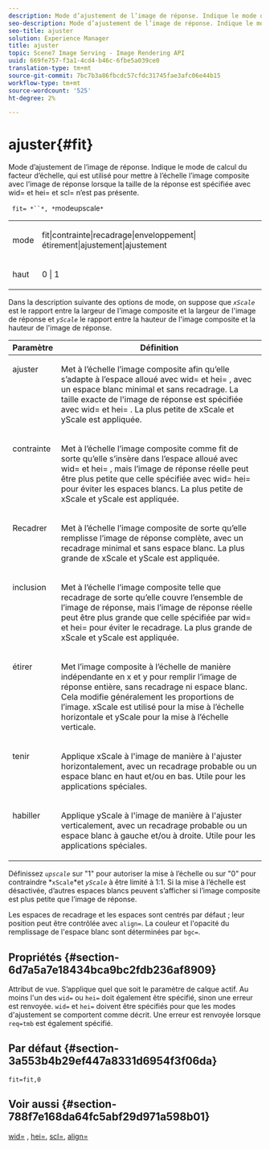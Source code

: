 ```yaml
---
description: Mode d’ajustement de l’image de réponse. Indique le mode de calcul du facteur d’échelle, qui est utilisé pour mettre à l’échelle l’image composite avec l’image de réponse lorsque la taille de la réponse est spécifiée avec wid= et hei= et scl= n’est pas présente.
seo-description: Mode d’ajustement de l’image de réponse. Indique le mode de calcul du facteur d’échelle, qui est utilisé pour mettre à l’échelle l’image composite avec l’image de réponse lorsque la taille de la réponse est spécifiée avec wid= et hei= et scl= n’est pas présente.
seo-title: ajuster
solution: Experience Manager
title: ajuster
topic: Scene7 Image Serving - Image Rendering API
uuid: 669fe757-f3a1-4cd4-b46c-6fbe5a039ce0
translation-type: tm+mt
source-git-commit: 7bc7b3a86fbcdc57cfdc31745fae3afc06e44b15
workflow-type: tm+mt
source-wordcount: '525'
ht-degree: 2%

---
```



# ajuster{#fit}

Mode d’ajustement de l’image de réponse. Indique le mode de calcul du facteur d’échelle, qui est utilisé pour mettre à l’échelle l’image composite avec l’image de réponse lorsque la taille de la réponse est spécifiée avec wid= et hei= et scl= n’est pas présente.

` fit= *``*, *`modeupscale`*`

<table id="simpletable_50FBDC6B7CB2448891DD0F491DEB5ACF"> 
 <tr class="strow"> 
  <td class="stentry"> <p> <span class="codeph"> <span class="varname"> mode  </span> </span> </p> </td> 
  <td class="stentry"> <p> <span class="codeph"> fit|contrainte|recadrage|enveloppement|étirement|ajustement|ajustement  </span> </p> </td> 
 </tr> 
 <tr class="strow"> 
  <td class="stentry"> <p> <span class="codeph"> <span class="varname"> haut  </span> </span> </p> </td> 
  <td class="stentry"> <p> <span class="codeph"> 0 | 1 </span> </p> </td> 
 </tr> 
</table>

Dans la description suivante des options de mode, on suppose que *`xScale`* est le rapport entre la largeur de l&#39;image composite et la largeur de l&#39;image de réponse et *`yScale`* le rapport entre la hauteur de l&#39;image composite et la hauteur de l&#39;image de réponse.

<table id="table_33408ECA9D164AFAA249F8589060545E"> 
 <thead> 
  <tr> 
   <th colname="col1" class="entry"> Paramètre </th> 
   <th colname="col2" class="entry"> Définition </th> 
  </tr> 
 </thead>
 <tbody> 
  <tr valign="top"> 
   <td colname="col1"> <p> <span class="codeph"> ajuster </span> </p> </td> 
   <td colname="col2"> <p>Met à l’échelle l’image composite afin qu’elle s’adapte à l’espace alloué avec <span class="codeph"> wid= </span> et <span class="codeph"> hei= </span>, avec un espace blanc minimal et sans recadrage. La taille exacte de l'image de réponse est spécifiée avec <span class="codeph"> wid= </span> et <span class="codeph"> hei= </span>. La plus petite de <span class="varname"> xScale </span> et <span class="varname"> yScale </span> est appliquée. </p> </td> 
  </tr> 
  <tr valign="top"> 
   <td colname="col1"> <p> <span class="codeph"> contrainte  </span> </p> </td> 
   <td colname="col2"> <p>Met à l’échelle l’image composite comme <span class="codeph"> fit </span> de sorte qu’elle s’insère dans l’espace alloué avec <span class="codeph"> wid= </span> et <span class="codeph"> hei= </span>, mais l’image de réponse réelle peut être plus petite que celle spécifiée avec <span class="codeph"> wid= </span> hei= </span> pour éviter les espaces blancs. <span class="codeph"> La plus petite de <span class="varname"> xScale </span> et <span class="varname"> yScale </span> est appliquée. </span></p> </td> 
  </tr> 
  <tr valign="top"> 
   <td colname="col1"> <p> <span class="codeph"> Recadrer </span> </p> </td> 
   <td colname="col2"> <p>Met à l’échelle l’image composite de sorte qu’elle remplisse l’image de réponse complète, avec un recadrage minimal et sans espace blanc. La plus grande de <span class="varname"> xScale </span> et <span class="varname"> yScale </span> est appliquée. </p> </td> 
  </tr> 
  <tr valign="top"> 
   <td colname="col1"> <p> <span class="codeph"> inclusion </span> </p> </td> 
   <td colname="col2"> <p>Met à l’échelle l’image composite telle que <span class="codeph"> recadrage </span> de sorte qu’elle couvre l’ensemble de l’image de réponse, mais l’image de réponse réelle peut être plus grande que celle spécifiée par <span class="codeph"> wid= </span> et <span class="codeph"> hei= </span> pour éviter le recadrage. La plus grande de <span class="varname"> xScale </span> et <span class="varname"> yScale </span>est appliquée. </p> </td> 
  </tr> 
  <tr valign="top"> 
   <td colname="col1"> <p> <span class="codeph"> étirer  </span> </p> </td> 
   <td colname="col2"> <p>Met l’image composite à l’échelle de manière indépendante en x et y pour remplir l’image de réponse entière, sans recadrage ni espace blanc. Cela modifie généralement les proportions de l’image. <span class="varname"> xScale  </span> est utilisé pour la mise à l’échelle horizontale et  <span class="varname"> yScale  </span> pour la mise à l’échelle verticale. </p> </td> 
  </tr> 
  <tr valign="top"> 
   <td colname="col1"> <p> <span class="codeph"> tenir  </span> </p> </td> 
   <td colname="col2"> <p>Applique <span class="varname"> xScale </span> à l'image de manière à l'ajuster horizontalement, avec un recadrage probable ou un espace blanc en haut et/ou en bas. Utile pour les applications spéciales. </p> </td> 
  </tr> 
  <tr valign="top"> 
   <td colname="col1"> <p> <span class="codeph"> habiller  </span> </p> </td> 
   <td colname="col2"> <p>Applique <span class="varname"> yScale </span> à l'image de manière à l'ajuster verticalement, avec un recadrage probable ou un espace blanc à gauche et/ou à droite. Utile pour les applications spéciales. </p> </td> 
  </tr> 
 </tbody> 
</table>

Définissez *`upscale`* sur &quot;1&quot; pour autoriser la mise à l’échelle ou sur &quot;0&quot; pour contraindre *`xScale`*et *`yScale`* à être limité à 1:1. Si la mise à l’échelle est désactivée, d’autres espaces blancs peuvent s’afficher si l’image composite est plus petite que l’image de réponse.

Les espaces de recadrage et les espaces sont centrés par défaut ; leur position peut être contrôlée avec `align=`. La couleur et l&#39;opacité du remplissage de l&#39;espace blanc sont déterminées par `bgc=`.

## Propriétés {#section-6d7a5a7e18434bca9bc2fdb236af8909}

Attribut de vue. S’applique quel que soit le paramètre de calque actif. Au moins l&#39;un des `wid=` ou `hei=` doit également être spécifié, sinon une erreur est renvoyée. `wid=` et `hei=` doivent être spécifiés pour que les modes d&#39;ajustement se comportent comme décrit. Une erreur est renvoyée lorsque `req=tmb` est également spécifié.

## Par défaut {#section-3a553b4b29ef447a8331d6954f3f06da}

`fit=fit,0`

## Voir aussi {#section-788f7e168da64fc5abf29d971a598b01}

[wid=](../../../../../is-api/http-ref/image-serving-api-ref/c-http-protocol-reference/c-command-reference/r-is-http-wid.md#reference-bfeadcb67bf4485f851eb21345527e47) ,  [hei=](../../../../../is-api/http-ref/image-serving-api-ref/c-http-protocol-reference/c-command-reference/r-is-http-hei.md#reference-6d6f556ccc0e4b98a815e8a5c1944a96),  [scl=](../../../../../is-api/http-ref/image-serving-api-ref/c-http-protocol-reference/c-command-reference/r-scl.md#reference-b2a74e493d0d407e98fe350551ba3fcc),  [align=](../../../../../is-api/http-ref/image-serving-api-ref/c-http-protocol-reference/c-command-reference/r-align.md#reference-b7d6b87c75124d78884f916dd6544bc7)
